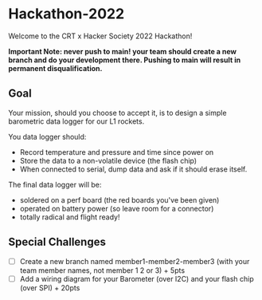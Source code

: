 # Hackathon-2022
Welcome to the CRT x Hacker Society 2022 Hackathon!

**Important Note: never push to main! your team should create a new branch and do your development there. Pushing to main will result in permanent disqualification.**

## Goal
Your mission, should you choose to accept it, is to design a simple barometric data logger for our L1 rockets.

You data logger should:
* Record temperature and pressure and time since power on
* Store the data to a non-volatile device (the flash chip)
* When connected to serial, dump data and ask if it should erase itself.

The final data logger will be:
* soldered on a perf board (the red boards you've been given)
* operated on battery power (so leave room for a connector)
* totally radical and flight ready!

## Special Challenges

- [ ] Create a new branch named member1-member2-member3 (with your team member names, not member 1 2 or 3) + 5pts
- [ ] Add a wiring diagram for your Barometer (over I2C) and your flash chip (over SPI) + 20pts
